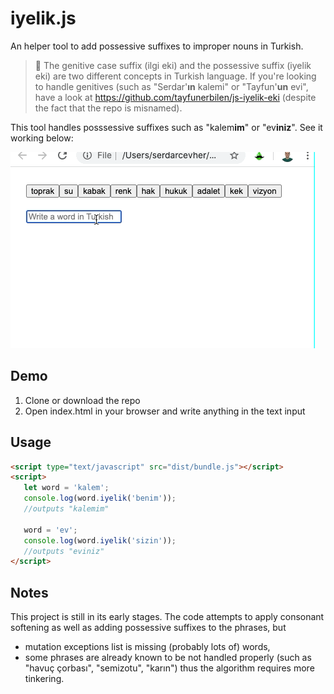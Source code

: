 # iyelik.js
An helper tool to add possessive suffixes to improper nouns in Turkish.

> :raising_hand: The genitive case suffix (ilgi eki) and the possessive suffix (iyelik eki) are two different concepts in Turkish language. If you're looking to handle genitives (such as "Serdar'**ın** kalemi" or "Tayfun'**un** evi", have a look at https://github.com/tayfunerbilen/js-iyelik-eki (despite the fact that the repo is misnamed).

This tool handles posssessive suffixes such as "kalem**im**" or "ev**iniz**".
See it working below:

![See it working](https://github.com/sahtepetrucci/iyelik.js/raw/master/demonstrate.gif "See it working")

## Demo
1) Clone or download the repo
2) Open index.html in your browser and write anything in the text input

## Usage
```html
<script type="text/javascript" src="dist/bundle.js"></script>
<script>
   let word = 'kalem';
   console.log(word.iyelik('benim'));
   //outputs "kalemim"
  
   word = 'ev';
   console.log(word.iyelik('sizin'));
   //outputs "eviniz"
</script>
```

## Notes

This project is still in its early stages.
The code attempts to apply consonant softening as well as adding possessive suffixes to the phrases, but

- mutation exceptions list is missing (probably lots of) words,
- some phrases are already known to be not handled properly (such as "havuç çorbası", "semizotu", "karın") thus the algorithm requires more tinkering.
